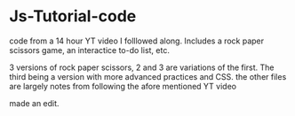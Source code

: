 # Js-Tutorial-code
code from a 14 hour YT video I folllowed along. Includes a rock paper scissors game, an interactice to-do list, etc. 


3 versions of rock paper scissors, 2 and 3 are variations of the first. The third being a version with more advanced practices and CSS. 
the other files are largely notes from following the afore mentioned YT video


made an edit.
